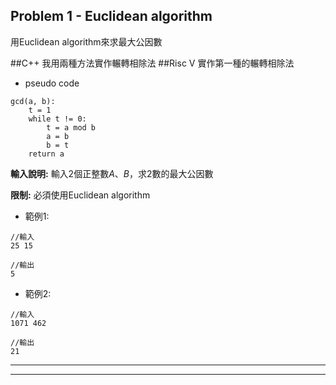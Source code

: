 ## Problem 1 - Euclidean algorithm
用Euclidean algorithm來求最大公因數

##C++
我用兩種方法實作輾轉相除法
##Risc V
實作第一種的輾轉相除法

- pseudo code
```python=
gcd(a, b):
    t = 1
    while t != 0:
        t = a mod b
        a = b
        b = t
    return a
```

**輸入說明:**
輸入2個正整數$A、B$，求2數的最大公因數


**限制:**
必須使用Euclidean algorithm

- 範例1:
```javascript=
//輸入
25 15

//輸出
5
```

- 範例2:
```javascript=
//輸入
1071 462

//輸出
21
```

---
---
